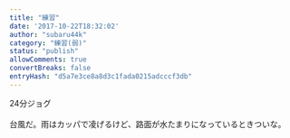 ```yaml
---
title: "練習"
date: '2017-10-22T18:32:02'
author: "subaru44k"
category: "練習(弱)"
status: "publish"
allowComments: true
convertBreaks: false
entryHash: "d5a7e3ce8a8d3c1fada0215adcccf3db"
---
```

24分ジョグ<br>
<br>
台風だ。雨はカッパで凌げるけど、路面が水たまりになっているときついな。
